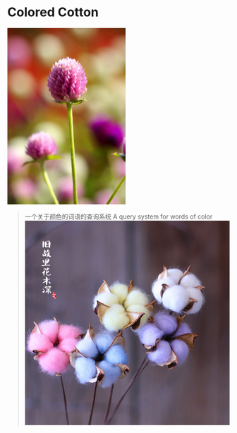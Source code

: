 # Colored Cotton

![千日红](../a.jpg)
>一个关于颜色的词语的查询系统   A query system for words of color
![彩棉](b.jpg)
